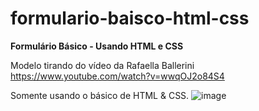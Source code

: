 # formulario-baisco-html-css
<strong>Formulário Básico - Usando HTML e CSS</strong>

Modelo tirando do vídeo da Rafaella Ballerini
https://www.youtube.com/watch?v=wwqOJ2o84S4

Somente usando o básico de HTML & CSS.
![image](https://user-images.githubusercontent.com/79944203/131408692-d22c1b27-458c-4165-a691-c2bbaaa51ba8.png)

